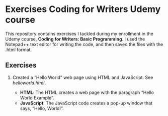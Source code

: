 # Exercises Coding for Writers Udemy course
This repository contains exercises I tackled during my enrollment in the Udemy course, **Coding for Writers: Basic Programming**. I used the Notepad++ text editor for writing the code, and then saved the files with the .html format. 
## Exercises
1. Created a “Hello World” web page using HTML and JavaScript. See *helloworld.html*.
   
   * **HTML**: The HTML creates a web page with the paragraph “Hello World Example”.
   * **JavaScript**: The JavaScript code creates a pop-up window that says, “Hello, World!”.
